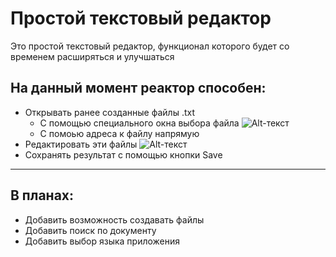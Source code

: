 Простой текстовый редактор
=======
Это простой текстовый редактор, функционал которого будет со временем расширяться и улучшаться

На данный момент реактор способен:
------
- Открывать ранее созданные файлы .txt
    - С помощью специального окна выбора файла
    ![Alt-текст](https://i.ibb.co/1XFrQy3/image.png)
    - С помоью адреса к файлу напрямую
- Редактировать эти файлы
    ![Alt-текст](https://i.ibb.co/y8q502z/image.png)
- Сохранять результат с помощью кнопки Save
---------------
В планах:
------
- Добавить возможность создавать файлы
- Добавить поиск по документу
- Добавить выбор языка приложения